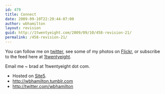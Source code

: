```yaml
---
id: 479
title: Connect
date: 2009-09-10T22:29:44-07:00
author: wbhamilton
layout: revision
guid: http://1twentyeight.com/2009/09/10/458-revision-21/
permalink: /458-revision-21/
---
```

You can follow me on [twitter](http://twitter.com/wbhamilton), see some of my photos on [Flickr](http://www.flickr.com/photos/thehuddle/), or subscribe to the feed here at [1twentyeight](http://feeds2.feedburner.com/1twentyeight).

Email me ~ brad <span class="low">at</span> 1twentyeight <span class="low">dot</span> com.

<ul class="connect">
  <li>
    Hosted <span class="low">on</span> <a title="Great Hosting" href="http://www.site5.com/in.php?id=17679">Site5</a>.
  </li>
  <li class="tumblr32">
    <a href="http://wbhamilton.tumblr.com">http://wbhamilton.tumblr.com</a>
  </li>
  <li class="twitter32">
    <a href="http://twitter.com/wbhamilton">http://twitter.com/wbhamilton</a>
  </li>
</ul>